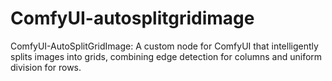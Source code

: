 # ComfyUI-autosplitgridimage
ComfyUI-AutoSplitGridImage: A custom node for ComfyUI that intelligently splits images into grids, combining edge detection for columns and uniform division for rows.

